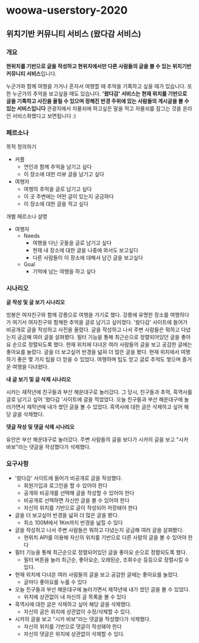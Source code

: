 # woowa-userstory-2020

## 위치기반 커뮤니티 서비스 (왔다감 서비스)

### 개요

**현위치를 기반으로 글을 작성하고 현위치에서만 다른 사람들의 글을 볼 수 있는 위치기반 커뮤니티 서비스**입니다.

누군가와 함께 여행을 가거나 혼자서 여행할 때 추억을 기록하고 싶을 때가 있습니다. 또한 누군가의 추억을 보고싶을 때도 있습니다. **'왔다감' 서비스는 현재 위치를 기반으로 글을 기록하고 사진을 올릴 수 있으며 정해진 반경 주위에 있는 사람들의 게시글을 볼 수 있는 서비스입니다** 관광지에서 자물쇠에 하고싶은 말을 적고 자물쇠를 잠그는 것을 온라인 서비스화했다고 보면됩니다 :)

### 페르소나

목적 정의하기

- 커플
    - 연인과 함께 추억을 남기고 싶다
    - 이 장소에 대한 리뷰 글을 남기고 싶다
- 여행자
    - 여행의 추억을 글로 남기고 싶다
    - 이 곳 주변에는 어떤 글이 있는지 궁금하다
    - 이 장소에 대한 글을 적고 싶다

개별 페르소나 설명

- 여행자
    - Needs
        - 여행을 다닌 곳들을 글로 남기고 싶다
        - 현재 내 장소에 대한 글을 나중에 와서도 보고싶다
        - 다른 사람들이 이 장소에 대해서 남긴 글을 보고싶다
    - Goal
        - 기억에 남는 여행을 하고 싶다

### 시나리오

**글 작성 및 글 보기 시나리오**

빙봉은 여자친구와 함께 강릉으로 여행을 가기로 했다. 강릉에 유명한 장소를 여행하다가 여기서 여자친구와 함께한 추억을 글로 남기고 싶어졌다. '왔다감' 사이트에 들어가 비공개로 글을 작성하고 사진을 올렸다. 글을 작성하고 나서 주변 사람들은 뭐하고 다녔는지 궁금해 여러 글을 살펴봤다. 필터 기능을 통해 최근순으로 정렬되어있던 글을 좋아요 순으로 정렬되도록 했다. 현재 위치에 다녀온 여러 사람들의 글을 보고 공감한 글에는 좋아요를 눌렀다. 글을 더 보고싶어 반경을 넓혀 더 많은 글을 봤다. 현재 위치에서 여행하기 좋은 몇 가지 팁을 더 얻을 수 있었다. 여행하며 팁도 얻고 글로 추억도 쌓으며 즐거운 여행을 다녀왔다.

**내 글 보기 및 글 삭제 시나리오**

시카는 재작년에 친구들과 부산 해운대구로 놀러갔다.  그 당시, 친구들과 추억, 흑역사를 글로 남기고 싶어 '왔다감 '사이트에 글을 적었었다. 오늘 친구들과 부산 해운대구에 놀러가면서 재작년에 내가 썼던 글을 볼 수 있었다. 흑역사에 대한 글은 삭제하고 싶어 해당 글을 삭제했다.

**댓글 작성 및 댓글 삭제 시나리오**

유안은 부산 해운대구로 놀러갔다. 주변 사람들의 글을 보다가 시카의 글을 보고 "시카 바보"라는 댓글을 작성했다가 삭제했다.

### 요구사항

- '왔다감' 사이트에 들어가 비공개로 글을 작성했다.
    - 회원가입과 로그인을 할 수 있어야 한다
    - 공개와 비공개를 선택해 글을 작성할 수 있어야 한다
    - 비공개로 선택하면 자신만 글을 볼 수 있어야 한다
    - 자신의 위치를 기반으로 글이 작성되어 저장돼야 한다
- 글을 더 보고싶어 반경을 넓혀 더 많은 글을 봤다.
    - 최소 100M에서 1Km까지 반경을 넓힐 수 있다
- 글을 작성하고 나서 주변 사람들은 뭐하고 다녔는지 궁금해 여러 글을 살펴봤다.
    - 현위치 API를 이용해 자신의 위치를 기반으로 다른 사람의 글을 볼 수 있어야 한다
- 필터 기능을 통해 최근순으로 정렬되어있던 글을 좋아요 순으로 정렬되도록 했다.
    - 필터 버튼을 눌러 최근순, 좋아요순, 오래된순, 조회수순 등등으로 정렬시킬 수 있다.
- 현재 위치에 다녀온 여러 사람들의 글을 보고 공감한 글에는 좋아요를 눌렀다.
    - 글마다 좋아요를 누를 수 있다
- 오늘 친구들과 부산 해운대구에 놀러가면서 재작년에 내가 썼던 글을 볼 수 있었다.
    - 위치에 상관없이 내 자신의 글 목록을 볼 수 있다
- 흑역사에 대한 글은 삭제하고 싶어 해당 글을 삭제했다.
    - 자신의 글은 위치에 상관없이 수정/삭제할 수 있다.
- 시카의 글을 보고 "시카 바보"라는 댓글을 작성했다가 삭제했다.
    - 자신의 위치를 기반으로 댓글이 작성돼야 한다
    - 자신의 댓글은 위치에 상관없이 삭제할 수 있다.
